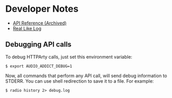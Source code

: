 Developer Notes
==================================================

- [API Reference (Archived)](https://web.archive.org/web/20140426192326/http://tobiass.eu/api-doc.html#trackinfo)
- [Real Like Log](https://www.di.fm/my/likes)


Debugging API calls
--------------------------------------------------

To debug HTTPArty calls, just set this environment variable:

```shell
$ export AUDIO_ADDICT_DEBUG=1
```

Now, all commands that perform any API call, will send debug information
to STDERR. You can use shell redirection to save it to a file. For example:

```shell
$ radio history 2> debug.log
```
